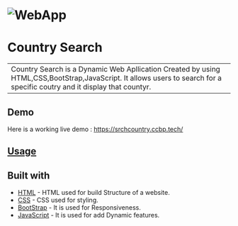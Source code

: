# ![WebApp](https://res.cloudinary.com/dr2jqbir9/image/upload/v1709208659/Country-Search_gfg2or.png)
# Country Search 
<table>
<tr>
<td>
Country Search is a Dynamic Web Apllication Created by using HTML,CSS,BootStrap,JavaScript. It allows users to search for a specific coutry and it display that countyr.
</td>
</tr>
</table>


## Demo
Here is a working live demo :  https://srchcountry.ccbp.tech/


## [Usage](https://srchcountry.ccbp.tech/) 


## Built with 

- [HTML](https://www.w3schools.com/html/) - HTML used for build Structure of a website.
- [CSS](https://www.w3schools.com/css/) - CSS used for styling.
- [BootStrap](https://www.w3schools.com/bootstrap/) - It is used for Responsiveness.
- [JavaScript](https://www.w3schools.com/js/) - It is used for add Dynamic features.
